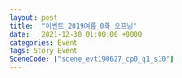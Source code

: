 ```yaml
---
layout: post
title:  "이벤트_2019여름_0화_오프닝"
date:   2021-12-30 01:00:00 +0000
categories: Event
Tags: Story Event
SceneCode: ["scene_evt190627_cp0_q1_s10"]
---
```

